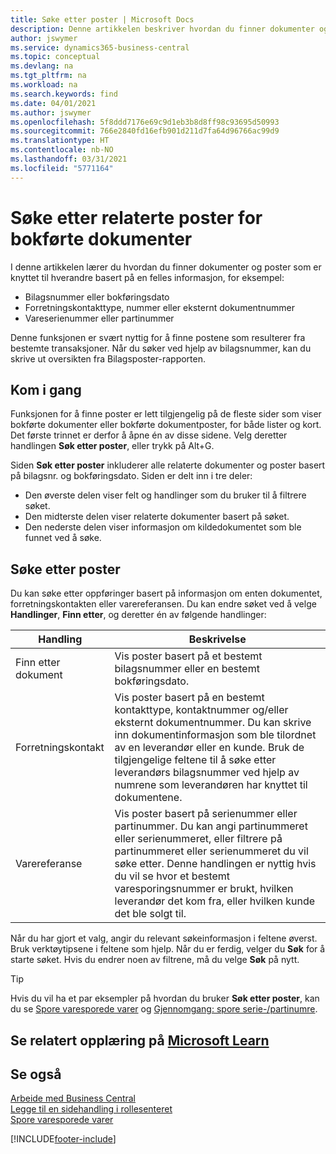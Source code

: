```yaml
---
title: Søke etter poster | Microsoft Docs
description: Denne artikkelen beskriver hvordan du finner dokumenter og poster som er relatert
author: jswymer
ms.service: dynamics365-business-central
ms.topic: conceptual
ms.devlang: na
ms.tgt_pltfrm: na
ms.workload: na
ms.search.keywords: find
ms.date: 04/01/2021
ms.author: jswymer
ms.openlocfilehash: 5f8ddd7176e69c9d1eb3b8d8ff98c93695d50993
ms.sourcegitcommit: 766e2840fd16efb901d211d7fa64d96766ac99d9
ms.translationtype: HT
ms.contentlocale: nb-NO
ms.lasthandoff: 03/31/2021
ms.locfileid: "5771164"
---
```

# <a name="finding-related-entries-for-posted-documents"></a>Søke etter relaterte poster for bokførte dokumenter 

I denne artikkelen lærer du hvordan du finner dokumenter og poster som er knyttet til hverandre basert på en felles informasjon, for eksempel:

- Bilagsnummer eller bokføringsdato
- Forretningskontakttype, nummer eller eksternt dokumentnummer
- Vareserienummer eller partinummer

Denne funksjonen er svært nyttig for å finne postene som resulterer fra bestemte transaksjoner. Når du søker ved hjelp av bilagsnummer, kan du skrive ut oversikten fra Bilagsposter-rapporten.

## <a name="get-started"></a>Kom i gang

Funksjonen for å finne poster er lett tilgjengelig på de fleste sider som viser bokførte dokumenter eller bokførte dokumentposter, for både lister og kort. Det første trinnet er derfor å åpne én av disse sidene. Velg deretter handlingen **Søk etter poster**, eller trykk på Alt+G.

Siden **Søk etter poster** inkluderer alle relaterte dokumenter og poster basert på bilagsnr. og bokføringsdato. Siden er delt inn i tre deler:

- Den øverste delen viser felt og handlinger som du bruker til å filtrere søket.
- Den midterste delen viser relaterte dokumenter basert på søket.
- Den nederste delen viser informasjon om kildedokumentet som ble funnet ved å søke.


<!--
 There are two ways to open this page:

- Choose the ![Lightbulb that opens the Tell Me feature](media/ui-search/search_small.png "Tell me what you want to do") icon, enter **Find Entries**, and then choose the related link.

    With this way, the **Find Entries** page might be empty, and you'll have to start searching for entries from scratch.
    
- Open a page that displays posted documents or posted documents entries, either a list or a card. Then, locate and select the **Find Entries** action.

    With this way, the **Find Entries**, page will include all related documents and entries based on the document no. and posting date.


    > [!TIP]
    > If you are on a page that has the **Find Entries** action, press crtl+G to open the **Find Entries** page directly. 
-->

## <a name="search-for-entries"></a>Søke etter poster

Du kan søke etter oppføringer basert på informasjon om enten dokumentet, forretningskontakten eller varereferansen. Du kan endre søket ved å velge **Handlinger**, **Finn etter**, og deretter én av følgende handlinger:

|Handling|Beskrivelse|
|------|-----------|
|Finn etter dokument|Vis poster basert på et bestemt bilagsnummer eller en bestemt bokføringsdato.|
|Forretningskontakt |Vis poster basert på en bestemt kontakttype, kontaktnummer og/eller eksternt dokumentnummer. Du kan skrive inn dokumentinformasjon som ble tilordnet av en leverandør eller en kunde. Bruk de tilgjengelige feltene til å søke etter leverandørs bilagsnummer ved hjelp av numrene som leverandøren har knyttet til dokumentene.|
|Varereferanse|Vis poster basert på serienummer eller partinummer. Du kan angi partinummeret eller serienummeret, eller filtrere på partinummeret eller serienummeret du vil søke etter. Denne handlingen er nyttig hvis du vil se hvor et bestemt varesporingsnummer er brukt, hvilken leverandør det kom fra, eller hvilken kunde det ble solgt til.|

Når du har gjort et valg, angir du relevant søkeinformasjon i feltene øverst. Bruk verktøytipsene i feltene som hjelp. Når du er ferdig, velger du **Søk** for å starte søket. Hvis du endrer noen av filtrene, må du velge **Søk** på nytt.

> [!TIP]
> Hvis du vil ha et par eksempler på hvordan du bruker **Søk etter poster**, kan du se [Spore varesporede varer](inventory-how-to-trace-item-tracked-items.md) og [Gjennomgang: spore serie-/partinumre](walkthrough-tracing-serial-lot-numbers.md).

## <a name="see-related-training-at-microsoft-learn"></a>Se relatert opplæring på [Microsoft Learn](/learn/modules/user-interface-dynamics-365-business-central/index)

## <a name="see-also"></a>Se også

[Arbeide med Business Central](ui-work-product.md)  
[Legge til en sidehandling i rollesenteret](ui-bookmarks.md)  
[Spore varesporede varer](inventory-how-to-trace-item-tracked-items.md)  


[!INCLUDE[footer-include](includes/footer-banner.md)]